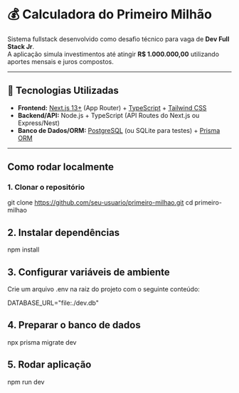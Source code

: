 # 💰 Calculadora do Primeiro Milhão

Sistema fullstack desenvolvido como desafio técnico para vaga de **Dev Full Stack Jr**.  
A aplicação simula investimentos até atingir **R$ 1.000.000,00** utilizando aportes mensais e juros compostos.

---

## 🚀 Tecnologias Utilizadas
- **Frontend:** [Next.js 13+](https://nextjs.org/) (App Router) + [TypeScript](https://www.typescriptlang.org/) + [Tailwind CSS](https://tailwindcss.com/)  
- **Backend/API:** Node.js + TypeScript (API Routes do Next.js ou Express/Nest)  
- **Banco de Dados/ORM:** [PostgreSQL](https://www.postgresql.org/) (ou SQLite para testes) + [Prisma ORM](https://www.prisma.io/)  

---

##  Como rodar localmente

### 1. Clonar o repositório

git clone https://github.com/seu-usuario/primeiro-milhao.git
cd primeiro-milhao

## 2. Instalar dependências

npm install

## 3. Configurar variáveis de ambiente

Crie um arquivo .env na raiz do projeto com o seguinte conteúdo:

DATABASE_URL="file:./dev.db"

## 4. Preparar o banco de dados

npx prisma migrate dev

## 5. Rodar aplicação

npm run dev
